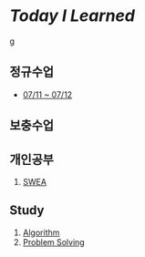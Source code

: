 # *Today I Learned*
g
## 정규수업
- [07/11 ~ 07/12](https://github.com/Jinseong0216/Today-I-Learned/tree/master/Lecture_Summary)


## 보충수업

## 개인공부
1. [SWEA](https://)

## Study
1. [Algorithm](https://)
2. [Problem Solving](https://)